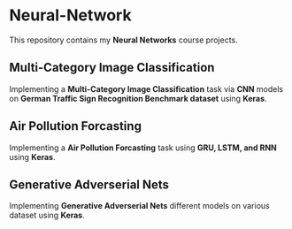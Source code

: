 # Neural-Network
 This repository contains my **Neural Networks** course projects.

## Multi-Category Image Classification
   Implementing a **Multi-Category Image Classification** task via **CNN** models on **German Traffic Sign Recognition Benchmark dataset** using **Keras**.

 ## Air Pollution Forcasting
 Implementing a **Air Pollution Forcasting** task using **GRU, LSTM, and RNN** using **Keras**.

## Generative Adverserial Nets
Implementing **Generative Adverserial Nets** different models on various dataset using **Keras**. 
